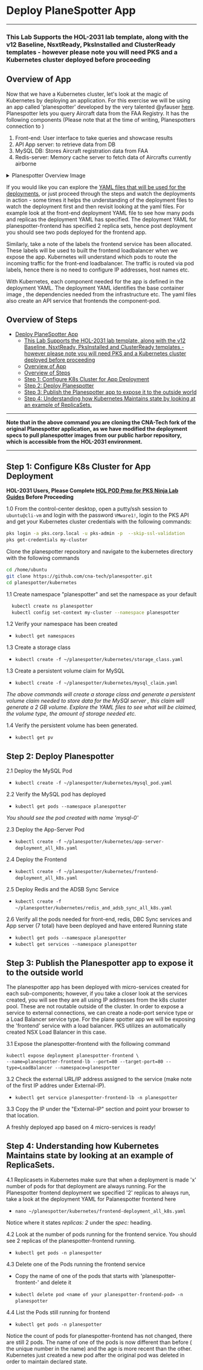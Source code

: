 # Deploy PlaneSpotter App

--------------

### This Lab Supports the HOL-2031 lab template, along with the v12 Baseline, NsxtReady, PksInstalled and ClusterReady templates - however please note you will need PKS and a Kubernetes cluster deployed before proceeding

## Overview of App

Now that we have a Kubernetes cluster, let's look at the magic of Kubernetes by deploying an application. For this exercise we will be using an app called 'planespotter' developed by the very talented @yfauser [here](https://github.com/yfauser/planespotter). Planespotter lets you query Aircraft data from the FAA Registry. It has the following components (Please note that at the time of writing, Planespotters connection to )

1. Front-end: User interface to take queries and showcase results
2. API App server: to retrieve data from DB
3. MySQL DB: Stores Aircraft registration data from FAA
4. Redis-server: Memory cache server to fetch data of Aircrafts currently airborne

<details><summary>Planespotter Overview Image</summary>
<img src="Images/2019-01-15-23-17-44.png">
</details>

If you would like you can explore the [YAML files that will be used for the deployments](https://github.com/CNA-Tech/planespotter/tree/master/kubernetes), or just proceed through the steps and watch the deployments in action - some times it helps the understanding of the deployment files to watch the deployment first and then revisit looking at the yaml files. For example look at the front-end deployment YAML file to see how many pods and replicas the deployment YAML has specified. The deployment YAML for planespotter-frontend has specified 2 replica sets, hence post deployment you should see two pods deployed for the frontend app. 

Similarly, take a note of the labels the frontend service has been allocated. These labels will be used to built the frontend loadbalancer when we expose the app. Kubernetes will understand which pods to route the incoming traffic for the front-end loadbalancer. The traffic is routed via pod labels, hence there is no need to configure IP addresses, host names etc.

With Kubernetes, each component needed for the app is defined in the deployment YAML. The deployment YAML identifies the base container image , the dependencies needed from the infrastructure etc. The yaml files also create an API service that frontends the component-pod.

## Overview of Steps

- [Deploy PlaneSpotter App](#deploy-planespotter-app)
    - [This Lab Supports the HOL-2031 lab template, along with the v12 Baseline, NsxtReady, PksInstalled and ClusterReady templates - however please note you will need PKS and a Kubernetes cluster deployed before proceeding](#this-lab-supports-the-hol-2031-lab-template-along-with-the-v12-baseline-nsxtready-pksinstalled-and-clusterready-templates---however-please-note-you-will-need-pks-and-a-kubernetes-cluster-deployed-before-proceeding)
  - [Overview of App](#overview-of-app)
  - [Overview of Steps](#overview-of-steps)
  - [Step 1: Configure K8s Cluster for App Deployment](#step-1-configure-k8s-cluster-for-app-deployment)
  - [Step 2: Deploy Planespotter](#step-2-deploy-planespotter)
  - [Step 3: Publish the Planespotter app to expose it to the outside world](#step-3-publish-the-planespotter-app-to-expose-it-to-the-outside-world)
  - [Step 4: Understanding how Kubernetes Maintains state by looking at an example of ReplicaSets.](#step-4-understanding-how-kubernetes-maintains-state-by-looking-at-an-example-of-replicasets)

-------------

**Note that in the above command you are cloning the CNA-Tech fork of the original Planespotter application, as we have modified the deployment specs to pull planespotter images from our public harbor repository, which is accessible from the HOL-2031 environment.**

--------------

## Step 1: Configure K8s Cluster for App Deployment

**HOL-2031 Users, Please Complete [HOL POD Prep for PKS Ninja Lab Guides](../HOLPodPrep-HP3631/readme.md) Before Proceeding**

1.0 From the control-center desktop, open a putty/ssh session to `ubuntu@cli-vm` and login with the password `VMware1!`, login to the PKS API and get your Kubernetes cluster credentials with the following commands:

```bash
pks login -a pks.corp.local -u pks-admin -p  --skip-ssl-validation
pks get-credentials my-cluster
```

Clone the planespotter repository and navigate to the kubernetes directory with the following commands

```bash
cd /home/ubuntu
git clone https://github.com/cna-tech/planespotter.git
cd planespotter/kubernetes
```

1.1 Create namespace "planespotter" and set the namespace as your default

```bash
  kubectl create ns planespotter
  kubectl config set-context my-cluster --namespace planespotter
```

1.2 Verify your namespace has been created

- `kubectl get namespaces`

1.3 Create a storage class

- `kubectl create -f ~/planespotter/kubernetes/storage_class.yaml`

1.3 Create a persistent volume claim for MySQL 

- `kubectl create -f ~/planespotter/kubernetes/mysql_claim.yaml`

_The above commands will create a storage class and generate a persistent volume claim needed to store data for the MySQl server , this claim will generate a 2 GB volume. Explore the YAML files to see what will be claimed, the volume type, the amount of storage needed etc._

1.4 Verify the persistent volume has been generated.
 
- `kubectl get pv`

## Step 2: Deploy Planespotter

2.1  Deploy the MySQL Pod

- `kubectl create -f ~/planespotter/kubernetes/mysql_pod.yaml`

2.2 Verify the MySQL pod has deployed

- `kubectl get pods --namespace planespotter`

_You should see the pod created with name 'mysql-0'_

2.3 Deploy the App-Server Pod 

- `kubectl create -f ~/planespotter/kubernetes/app-server-deployment_all_k8s.yaml`

2.4 Deploy the Frontend

- `kubectl create -f ~/planespotter/kubernetes/frontend-deployment_all_k8s.yaml`

2.5 Deploy Redis and the ADSB Sync Service

- `kubectl create -f ~/planespotter/kubernetes/redis_and_adsb_sync_all_k8s.yaml`

2.6 Verify all the pods needed for front-end, redis, DBC Sync services and App server (7 total) have been deployed and have entered Running state

- `kubectl get pods --namespace planespotter`
- `kubectl get services --namespace planespotter`

## Step 3: Publish the Planespotter app to expose it to the outside world

The planespotter app has been deployed with micro-services created for each sub-components; however, if you take a closer look at the services created, you will see they are all using IP addresses from the k8s cluster pool. These are not routable outside of the cluster. In order to expose a service to external connections, we can create a node-port service type or a Load Balancer service type. For the plane spotter app we will be exposing the 'frontend' service with a load balancer. PKS utilizes an automatically created NSX Load Balancer in this case.

3.1 Expose the planespotter-frontend with the following command

```
kubectl expose deployment planespotter-frontend \
--name=planespotter-frontend-lb --port=80 --target-port=80 --type=LoadBalancer --namespace=planespotter
```

3.2 Check the external URL/IP address assigned to the service (make note of the first IP addres under External-IP).

- `kubectl get service planespotter-frontend-lb -n planespotter`

3.3 Copy the IP under the "External-IP" section and point your browser to that location.

A freshly deployed app based on 4 micro-services is ready!

## Step 4: Understanding how Kubernetes Maintains state by looking at an example of ReplicaSets. 

4.1 Replicasets in Kubernetes make sure that when a deployment is made 'x' number of pods for that deployment are always running. For the Planespotter frontend deployment we specified '2' replicas to always run, take a look at the deployment YAML for Palanespotter frontend here

- `nano ~/planespotter/kubernetes/frontend-deployment_all_k8s.yaml`

Notice where it states _replicas: 2_ under the _spec:_ heading.

4.2 Look at the number of pods running for the frontend service. You should see 2 replicas of the planespotter-frontend running.

- `kubectl get pods -n planespotter`

4.3 Delete one of the Pods running the frontend service

- Copy the name of one of the pods that starts with 'planespotter-frontent-' and delete it

- `kubectl delete pod <name of your planespotter-frontend-pod> -n planespotter`

4.4 List the Pods still running for frontend

- `kubectl get pods -n planespotter`

Notice the count of pods for planespotter-frontend has not changed, there are still 2 pods. The name of one of the pods is now different than before ( the unique number in the name) and the age is more recent than the other. Kubernetes just created a new pod after the original pod was deleted in order to maintain declared state.


